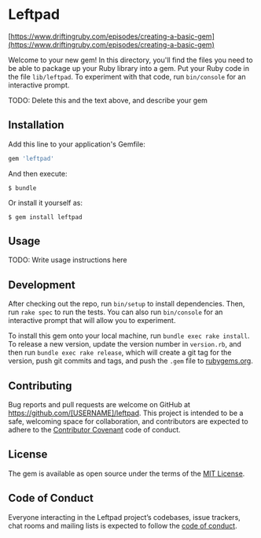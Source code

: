 # Leftpad

[https://www.driftingruby.com/episodes/creating-a-basic-gem](https://www.driftingruby.com/episodes/creating-a-basic-gem)

Welcome to your new gem! In this directory, you'll find the files you need to be able to package up your Ruby library into a gem. Put your Ruby code in the file `lib/leftpad`. To experiment with that code, run `bin/console` for an interactive prompt.

TODO: Delete this and the text above, and describe your gem

## Installation

Add this line to your application's Gemfile:

```ruby
gem 'leftpad'
```

And then execute:

    $ bundle

Or install it yourself as:

    $ gem install leftpad

## Usage

TODO: Write usage instructions here

## Development

After checking out the repo, run `bin/setup` to install dependencies. Then, run `rake spec` to run the tests. You can also run `bin/console` for an interactive prompt that will allow you to experiment.

To install this gem onto your local machine, run `bundle exec rake install`. To release a new version, update the version number in `version.rb`, and then run `bundle exec rake release`, which will create a git tag for the version, push git commits and tags, and push the `.gem` file to [rubygems.org](https://rubygems.org).

## Contributing

Bug reports and pull requests are welcome on GitHub at https://github.com/[USERNAME]/leftpad. This project is intended to be a safe, welcoming space for collaboration, and contributors are expected to adhere to the [Contributor Covenant](http://contributor-covenant.org) code of conduct.

## License

The gem is available as open source under the terms of the [MIT License](http://opensource.org/licenses/MIT).

## Code of Conduct

Everyone interacting in the Leftpad project’s codebases, issue trackers, chat rooms and mailing lists is expected to follow the [code of conduct](https://github.com/[USERNAME]/leftpad/blob/master/CODE_OF_CONDUCT.md).
